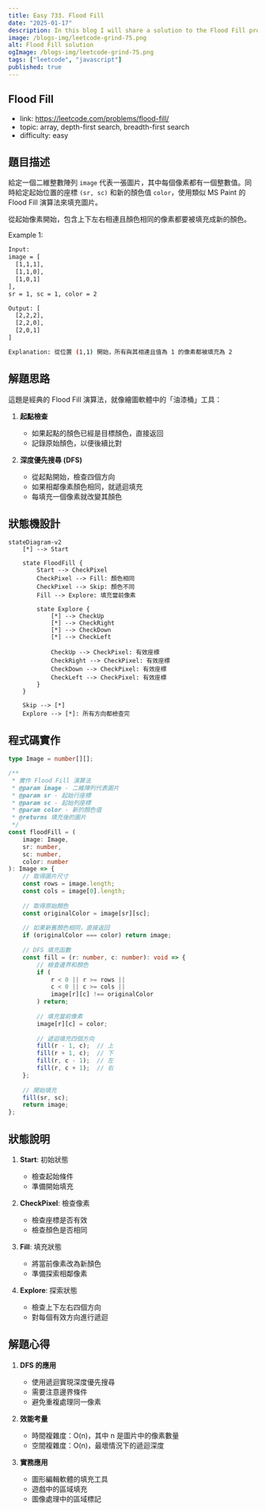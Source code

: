```yaml
---
title: Easy 733. Flood Fill
date: "2025-01-17"
description: In this blog I will share a solution to the Flood Fill problem.
image: /blogs-img/leetcode-grind-75.png
alt: Flood Fill solution
ogImage: /blogs-img/leetcode-grind-75.png
tags: ["leetcode", "javascript"]
published: true
---
```


## Flood Fill

- link: https://leetcode.com/problems/flood-fill/
- topic: array, depth-first search, breadth-first search
- difficulty: easy

## 題目描述

給定一個二維整數陣列 `image` 代表一張圖片，其中每個像素都有一個整數值。同時給定起始位置的座標 `(sr, sc)` 和新的顏色值 `color`，使用類似 MS Paint 的 Flood Fill 演算法來填充圖片。

從起始像素開始，包含上下左右相連且顏色相同的像素都要被填充成新的顏色。

Example 1:

```bash
Input: 
image = [
  [1,1,1],
  [1,1,0],
  [1,0,1]
], 
sr = 1, sc = 1, color = 2

Output: [
  [2,2,2],
  [2,2,0],
  [2,0,1]
]

Explanation: 從位置 (1,1) 開始，所有與其相連且值為 1 的像素都被填充為 2
```

## 解題思路

這題是經典的 Flood Fill 演算法，就像繪圖軟體中的「油漆桶」工具：

1. **起點檢查**
   - 如果起點的顏色已經是目標顏色，直接返回
   - 記錄原始顏色，以便後續比對

2. **深度優先搜尋 (DFS)**
   - 從起點開始，檢查四個方向
   - 如果相鄰像素顏色相同，就遞迴填充
   - 每填充一個像素就改變其顏色

## 狀態機設計

```mermaid
stateDiagram-v2
    [*] --> Start
    
    state FloodFill {
        Start --> CheckPixel
        CheckPixel --> Fill: 顏色相同
        CheckPixel --> Skip: 顏色不同
        Fill --> Explore: 填充當前像素
        
        state Explore {
            [*] --> CheckUp
            [*] --> CheckRight
            [*] --> CheckDown
            [*] --> CheckLeft
            
            CheckUp --> CheckPixel: 有效座標
            CheckRight --> CheckPixel: 有效座標
            CheckDown --> CheckPixel: 有效座標
            CheckLeft --> CheckPixel: 有效座標
        }
    }
    
    Skip --> [*]
    Explore --> [*]: 所有方向都檢查完
```

## 程式碼實作

```typescript
type Image = number[][];

/**
 * 實作 Flood Fill 演算法
 * @param image - 二維陣列代表圖片
 * @param sr - 起始行座標
 * @param sc - 起始列座標
 * @param color - 新的顏色值
 * @returns 填充後的圖片
 */
const floodFill = (
    image: Image, 
    sr: number, 
    sc: number, 
    color: number
): Image => {
    // 取得圖片尺寸
    const rows = image.length;
    const cols = image[0].length;
    
    // 取得原始顏色
    const originalColor = image[sr][sc];
    
    // 如果新舊顏色相同，直接返回
    if (originalColor === color) return image;
    
    // DFS 填充函數
    const fill = (r: number, c: number): void => {
        // 檢查邊界和顏色
        if (
            r < 0 || r >= rows || 
            c < 0 || c >= cols || 
            image[r][c] !== originalColor
        ) return;
        
        // 填充當前像素
        image[r][c] = color;
        
        // 遞迴填充四個方向
        fill(r - 1, c);  // 上
        fill(r + 1, c);  // 下
        fill(r, c - 1);  // 左
        fill(r, c + 1);  // 右
    };
    
    // 開始填充
    fill(sr, sc);
    return image;
};
```

## 狀態說明

1. **Start**: 初始狀態
   - 檢查起始條件
   - 準備開始填充

2. **CheckPixel**: 檢查像素
   - 檢查座標是否有效
   - 檢查顏色是否相同

3. **Fill**: 填充狀態
   - 將當前像素改為新顏色
   - 準備探索相鄰像素

4. **Explore**: 探索狀態
   - 檢查上下左右四個方向
   - 對每個有效方向進行遞迴

## 解題心得

1. **DFS 的應用**
   - 使用遞迴實現深度優先搜尋
   - 需要注意邊界條件
   - 避免重複處理同一像素

2. **效能考量**
   - 時間複雜度：O(n)，其中 n 是圖片中的像素數量
   - 空間複雜度：O(n)，最壞情況下的遞迴深度

3. **實務應用**
   - 圖形編輯軟體的填充工具
   - 遊戲中的區域填充
   - 圖像處理中的區域標記
